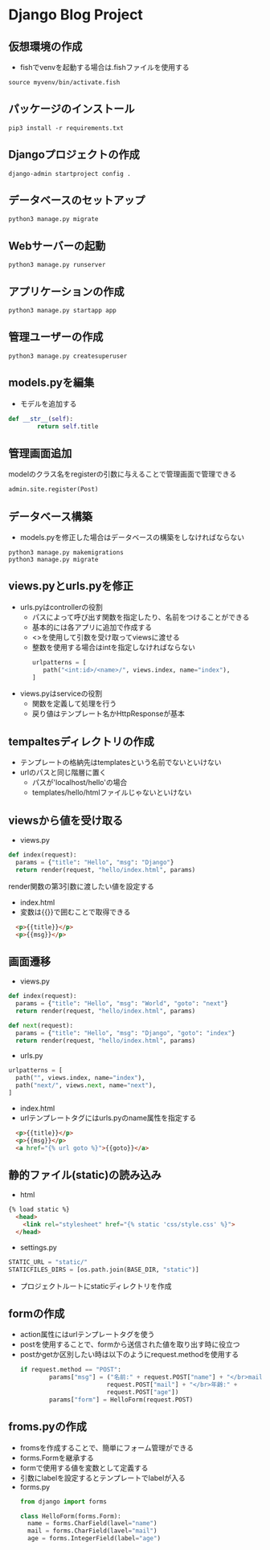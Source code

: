 # Django Blog Project

## 仮想環境の作成
- fishでvenvを起動する場合は.fishファイルを使用する
```fish
source myvenv/bin/activate.fish
```

## パッケージのインストール
```fish
pip3 install -r requirements.txt
```

## Djangoプロジェクトの作成
```fish
django-admin startproject config .
```

## データベースのセットアップ
```fish
python3 manage.py migrate
```

## Webサーバーの起動
```fish
python3 manage.py runserver
```

## アプリケーションの作成
```fish
python3 manage.py startapp app
```

## 管理ユーザーの作成
```fish
python3 manage.py createsuperuser
```

## models.pyを編集
- モデルを追加する
```python
def __str__(self):
		return self.title
```

## 管理画面追加
modelのクラス名をregisterの引数に与えることで管理画面で管理できる
```python
admin.site.register(Post)
```

## データベース構築
- models.pyを修正した場合はデータベースの構築をしなければならない
```fish
python3 manage.py makemigrations
python3 manage.py migrate
```

## views.pyとurls.pyを修正
- urls.pyはcontrollerの役割
  - パスによって呼び出す関数を指定したり、名前をつけることができる
  - 基本的には各アプリに追加で作成する
  - <>を使用して引数を受け取ってviewsに渡せる
  - 整数を使用する場合はintを指定しなければならない
     ```python
	urlpatterns = [
		path("<int:id>/<name>/", views.index, name="index"),
	]
	```
- views.pyはserviceの役割
  - 関数を定義して処理を行う
  - 戻り値はテンプレート名かHttpResponseが基本

## tempaltesディレクトリの作成
- テンプレートの格納先はtemplatesという名前でないといけない
- urlのパスと同じ階層に置く
	- パスが'localhost/hello'の場合
	- templates/hello/htmlファイルじゃないといけない

## viewsから値を受け取る
  - views.py
  ```python
  def index(request):
    params = {"title": "Hello", "msg": "Django"}
    return render(request, "hello/index.html", params)
  ```
  render関数の第3引数に渡したい値を設定する

  - index.html
  - 変数は{{}}で囲むことで取得できる
  ```html
    <p>{{title}}</p>
    <p>{{msg}}</p>
  ```

  ## 画面遷移
  - views.py
  ```python
  def index(request):
    params = {"title": "Hello", "msg": "World", "goto": "next"}
    return render(request, "hello/index.html", params)

  def next(request):
    params = {"title": "Hello", "msg": "Django", "goto": "index"}
  	return render(request, "hello/index.html", params)
  ```

  - urls.py
  ```python
  urlpatterns = [
    path("", views.index, name="index"),
    path("next/", views.next, name="next"),
  ]
  ```
  - index.html
  - urlテンプレートタグにはurls.pyのname属性を指定する
  ```html
    <p>{{title}}</p>
    <p>{{msg}}</p>
    <a href="{% url goto %}">{{goto}}</a>
  ```

  ## 静的ファイル(static)の読み込み
  - html
  ```html
  {% load static %}
    <head>
      <link rel="stylesheet" href="{% static 'css/style.css' %}">
    </head>
  ```
  - settings.py
  ```python
  STATIC_URL = "static/"
  STATICFILES_DIRS = [os.path.join(BASE_DIR, "static")]
  ```
  - プロジェクトルートにstaticディレクトリを作成

## formの作成
- action属性にはurlテンプレートタグを使う
- postを使用することで、formから送信された値を取り出す時に役立つ
- postかgetか区別したい時は以下のようにrequest.methodを使用する
  ```python
  if request.method == "POST":
          params["msg"] = ("名前:" + request.POST["name"] + "</br>mail:" +
                          request.POST["mail"] + "</br>年齢:" +
                          request.POST["age"])
          params["form"] = HelloForm(request.POST)
  ```

## froms.pyの作成
- fromsを作成することで、簡単にフォーム管理ができる
- forms.Formを継承する
- formで使用する値を変数として定義する
- 引数にlabelを設定するとテンプレートでlabelが入る
- forms.py
  ```python
  from django import forms

  class HelloForm(forms.Form):
    name = forms.CharField(lavel="name")
    mail = forms.CharField(lavel="mail")
    age = forms.IntegerField(label="age")
  ```
